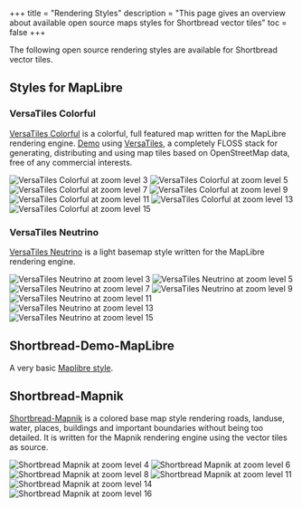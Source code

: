 +++
title = "Rendering Styles"
description = "This page gives an overview about available open source maps styles for Shortbread vector tiles"
toc = false
+++

The following open source rendering styles are available for Shortbread vector tiles.

## Styles for MapLibre

### VersaTiles Colorful

[VersaTiles Colorful](https://github.com/versatiles-org/versatiles-style) is a colorful, full featured map written for the MapLibre rendering engine.
[Demo](https://versatiles.org/) using [VersaTiles](https://versatiles.org/guide.html), a completely FLOSS stack for generating, distributing and using map tiles based on OpenStreetMap data, free of any commercial interests.

<div class="example-images">

![VersaTiles Colorful at zoom level 3](versatiles-colorful-z3.webp)
![VersaTiles Colorful at zoom level 5](versatiles-colorful-z5.webp)
![VersaTiles Colorful at zoom level 7](versatiles-colorful-z7.webp)
![VersaTiles Colorful at zoom level 9](versatiles-colorful-z9.webp)
![VersaTiles Colorful at zoom level 11](versatiles-colorful-z11.webp)
![VersaTiles Colorful at zoom level 13](versatiles-colorful-z13.webp)
![VersaTiles Colorful at zoom level 15](versatiles-colorful-z15.webp)

</div>

### VersaTiles Neutrino

[VersaTiles Neutrino](https://github.com/versatiles-org/versatiles-style) is a light basemap style written for the MapLibre rendering engine.

<div class="example-images">

![VersaTiles Neutrino at zoom level 3](versatiles-neutrino-z3.webp)
![VersaTiles Neutrino at zoom level 5](versatiles-neutrino-z5.webp)
![VersaTiles Neutrino at zoom level 7](versatiles-neutrino-z7.webp)
![VersaTiles Neutrino at zoom level 9](versatiles-neutrino-z9.webp)
![VersaTiles Neutrino at zoom level 11](versatiles-neutrino-z11.webp)
![VersaTiles Neutrino at zoom level 13](versatiles-neutrino-z13.webp)
![VersaTiles Neutrino at zoom level 15](versatiles-neutrino-z15.webp)

</div>

## Shortbread-Demo-MapLibre

A very basic [Maplibre style](https://github.com/shortbread-tiles/shortbread-demo-maplibre).

## Shortbread-Mapnik

[Shortbread-Mapnik](https://github.com/geofabrik/shortbread-mapnik) is a colored base map style rendering roads, landuse, water, places, buildings and important boundaries
without being too detailed. It is written for the Mapnik rendering engine using the vector tiles as source.

![Shortbread Mapnik at zoom level 4](shortbread-mapnik-z4.png)
![Shortbread Mapnik at zoom level 6](shortbread-mapnik-z6.png)
![Shortbread Mapnik at zoom level 8](shortbread-mapnik-z8.png)
![Shortbread Mapnik at zoom level 11](shortbread-mapnik-z11.png)
![Shortbread Mapnik at zoom level 14](shortbread-mapnik-z14.png)
![Shortbread Mapnik at zoom level 16](shortbread-mapnik-z16.png)
